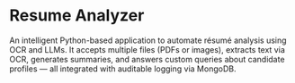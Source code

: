 # Resume Analyzer

An intelligent Python-based application to automate résumé analysis using OCR and LLMs.
It accepts multiple files (PDFs or images), extracts text via OCR, generates summaries, and answers custom queries about candidate profiles — all integrated with auditable logging via MongoDB.
